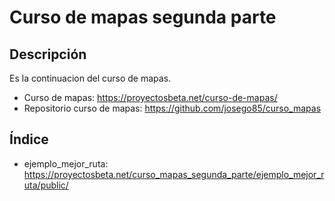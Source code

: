 # Curso de mapas segunda parte

## Descripción
Es la continuacion del curso de mapas.
* Curso de mapas: https://proyectosbeta.net/curso-de-mapas/
* Repositorio curso de mapas: https://github.com/josego85/curso_mapas

## Índice
* ejemplo_mejor_ruta: https://proyectosbeta.net/curso_mapas_segunda_parte/ejemplo_mejor_ruta/public/